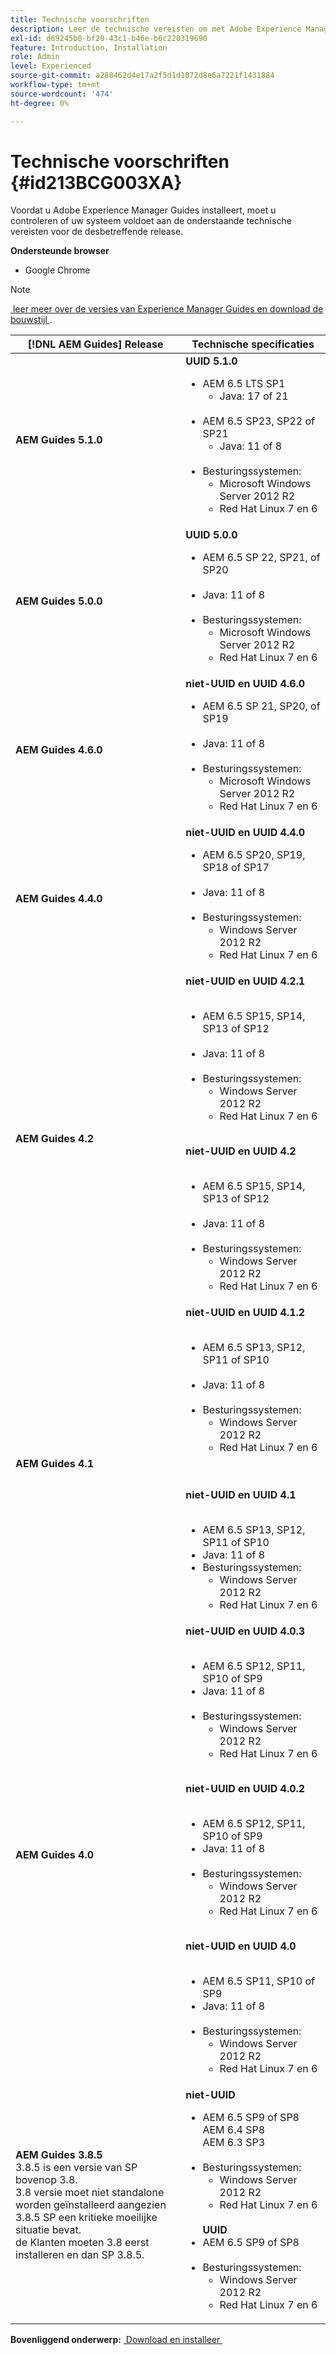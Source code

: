 ```yaml
---
title: Technische voorschriften
description: Leer de technische vereisten om met Adobe Experience Manager Guides te werken
exl-id: d69245b0-bf20-43c1-b46e-b6c220319690
feature: Introduction, Installation
role: Admin
level: Experienced
source-git-commit: a288462d4e17a2f5d1d1072d8e6a7221f1431884
workflow-type: tm+mt
source-wordcount: '474'
ht-degree: 0%

---
```


# Technische voorschriften {#id213BCG003XA}

Voordat u Adobe Experience Manager Guides installeert, moet u controleren of uw systeem voldoet aan de onderstaande technische vereisten voor de desbetreffende release.

**Ondersteunde browser**

- Google Chrome


>[!NOTE]
>
> [&#x200B; leer meer over de versies van Experience Manager Guides en download de bouwstijl &#x200B;](../release-info/latest-release-info.md).


| [!DNL AEM Guides] Release | Technische specificaties |
|---|---|
| **AEM Guides 5.1.0** | **UUID 5.1.0** <ul><li> AEM 6.5 LTS SP1 <br><ul><li>Java: 17 of 21</li></ul> <br> <li> AEM 6.5 SP23, SP22 of SP21 <br> <ul><li>Java: 11 of 8 </li></ul> <br> <li>Besturingssystemen: <br> <ul><li>Microsoft Windows Server 2012 R2 <br> <li>Red Hat Linux 7 en 6</ul> |
| **AEM Guides 5.0.0** | **UUID 5.0.0** <ul><li> AEM 6.5 SP 22, SP21, of SP20 <br><br> <li>   Java: 11 of 8 <br><br>   <li>Besturingssystemen: <ul><li>Microsoft Windows Server 2012 R2 <br> <li>Red Hat Linux 7 en 6</ul> |
| **AEM Guides 4.6.0** | **niet-UUID en UUID 4.6.0** <ul><li> AEM 6.5 SP 21, SP20, of SP19 <br><br> <li>   Java: 11 of 8 <br><br>   <li>Besturingssystemen: <ul><li>Microsoft Windows Server 2012 R2 <br> <li>Red Hat Linux 7 en 6</ul> |
| **AEM Guides 4.4.0** | **niet-UUID en UUID 4.4.0** <ul><li> AEM 6.5 SP20, SP19, SP18 of SP17 <br><br> <li>   Java: 11 of 8 <br><br>   <li>Besturingssystemen: <ul><li> Windows Server 2012 R2 <br> <li>Red Hat Linux 7 en 6</ul> |
| **AEM Guides 4.2** | **niet-UUID en UUID 4.2.1**<br><br><ul> <li>AEM 6.5 SP15, SP14, SP13 of SP12 <br><br><li>Java: 11 of 8   <br><br><li> Besturingssystemen: <ul><li>Windows Server 2012 R2  <li>Red Hat Linux 7 en 6</ul></ul> <br>**niet-UUID en UUID 4.2**<br><br><ul> <li>AEM 6.5 SP15, SP14, SP13 of SP12 <br><br><li>Java: 11 of 8 <br><br> <li> Besturingssystemen: <ul><li>Windows Server 2012 R2 <br> <li>Red Hat Linux 7 en 6</ul> |
| **AEM Guides 4.1** | **niet-UUID en UUID 4.1.2**<br><br> <ul><li>AEM 6.5 SP13, SP12, SP11 of SP10 <br><br> <li>Java: 11 of 8 <br><br> <li>Besturingssystemen: <ul><li>Windows Server 2012 R2 <br><li> Red Hat Linux 7 en 6 </ul></ul><br><br> **niet-UUID en UUID 4.1**<br><br><ul> <li>AEM 6.5 SP13, SP12, SP11 of SP10 <br><li>Java: 11 of 8<li>Besturingssystemen: <ul><li>Windows Server 2012 R2 <br> <li> Red Hat Linux 7 en 6 |
| **AEM Guides 4.0** | **niet-UUID en UUID 4.0.3**<br><br><ul><li> AEM 6.5 SP12, SP11, SP10 of SP9 <br><li>Java: 11 of 8 <br><br> <li>Besturingssystemen: <ul><li>Windows Server 2012 R2 <br> <li>Red Hat Linux 7 en 6 <br><br> </ul></ul>**niet-UUID en UUID 4.0.2** <br><br><ul><li> AEM 6.5 SP12, SP11, SP10 of SP9 <br><li>Java: 11 of 8 <br><br> <li>Besturingssystemen: <ul><li>Windows Server 2012 R2 <br> <li>Red Hat Linux 7 en 6 <br><br> </ul></ul>**niet-UUID en UUID 4.0**<br> <br> <ul><li>AEM 6.5 SP11, SP10 of SP9 <br><li>Java: 11 of 8 <br><br><li> Besturingssystemen: <ul><li>Windows Server 2012 R2 <br> <li> Red Hat Linux 7 en 6 |
| **AEM Guides 3.8.5** <br> 3.8.5 is een versie van SP bovenop 3.8. <br> 3.8 versie moet niet standalone worden geïnstalleerd aangezien 3.8.5 SP een kritieke moeilijke situatie bevat. <br> de Klanten moeten 3.8 eerst installeren en dan SP 3.8.5. | **niet-UUID** <br> <ul><li>AEM 6.5 SP9 of SP8 <br> AEM 6.4 SP8 <br> AEM 6.3 SP3   <br><br> <li>Besturingssystemen: <ul><li>Windows Server 2012 R2 <br> <li> Red Hat Linux 7 en 6</ul><br> **UUID** <br><li> AEM 6.5 SP9 of SP8 <br><br> <li> Besturingssystemen: <ul><li>Windows Server 2012 R2 <br> <li>Red Hat Linux 7 en 6 |


**Bovenliggend onderwerp:** [&#x200B; Download en installeer &#x200B;](download-install.md)
